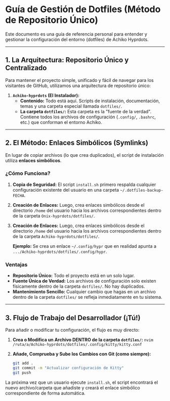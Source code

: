 # Guía de Gestión de Dotfiles (Método de Repositorio Único)

Este documento es una guía de referencia personal para entender y gestionar la configuración del entorno (dotfiles) de Achiko Hyprdots.

---

## 1. La Arquitectura: Repositorio Único y Centralizado

Para mantener el proyecto simple, unificado y fácil de navegar para los visitantes de GitHub, utilizamos una arquitectura de repositorio único:

1.  **`Achiko-hyprdots` (El Instalador):**
    -   **Contenido:** Todo está aquí. Scripts de instalación, documentación, temas y una carpeta especial llamada `dotfiles/`.
    -   **La carpeta `dotfiles/`:** Esta carpeta es la "fuente de la verdad". Contiene todos los archivos de configuración (`.config/`, `.bashrc`, etc.) que conforman el entorno Achiko.

---

## 2. El Método: Enlaces Simbólicos (Symlinks)

En lugar de copiar archivos (lo que crea duplicados), el script de instalación utiliza **enlaces simbólicos**.

### ¿Cómo Funciona?

1.  **Copia de Seguridad:** El script `install.sh` primero respalda cualquier configuración existente del usuario en una carpeta `~/.dotfiles-backup-FECHA`.
2.  **Creación de Enlaces:** Luego, crea enlaces simbólicos desde el directorio `/home` del usuario hacia los archivos correspondientes dentro de la carpeta `Onix-hyprdots/dotfiles/`.
2.  **Creación de Enlaces:** Luego, crea enlaces simbólicos desde el directorio `/home` del usuario hacia los archivos correspondientes dentro de la carpeta `Achiko-hyprdots/dotfiles/`.

    **Ejemplo:** Se crea un enlace `~/.config/hypr` que en realidad apunta a `.../Achiko-hyprdots/dotfiles/.config/hypr`.

### Ventajas

-   **Repositorio Único:** Todo el proyecto está en un solo lugar.
-   **Fuente Única de Verdad:** Los archivos de configuración solo existen físicamente dentro de la carpeta `dotfiles/`. No hay duplicados.
-   **Mantenimiento Sencillo:** Cualquier cambio que hagas en un archivo dentro de la carpeta `dotfiles/` se refleja inmediatamente en tu sistema.

---

## 3. Flujo de Trabajo del Desarrollador (¡Tú!)

Para añadir o modificar tu configuración, el flujo es muy directo:

1.  **Crea o Modifica un Archivo DENTRO de la carpeta `dotfiles/`:**
    `nvim /ruta/a/Achiko-hyprdots/dotfiles/.config/kitty/kitty.conf`

2.  **Añade, Comprueba y Sube los Cambios con Git (como siempre):**
    ```bash
    git add .
    git commit -m "Actualizar configuración de Kitty"
    git push
    ```

La próxima vez que un usuario ejecute `install.sh`, el script encontrará el nuevo archivo/carpeta que añadiste y creará el enlace simbólico correspondiente de forma automática.
